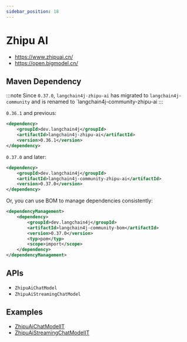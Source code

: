 ```yaml
---
sidebar_position: 18
---
```


# Zhipu AI

- https://www.zhipuai.cn/
- https://open.bigmodel.cn/


## Maven Dependency

:::note
Since `0.37.0`, `langchain4j-zhipu-ai` has migrated to `langchain4j-community` and is renamed to `langchain4j-community-zhipu-ai
:::

`0.36.1` and previous:

```xml
<dependency>
    <groupId>dev.langchain4j</groupId>
    <artifactId>langchain4j-zhipu-ai</artifactId>
    <version>0.36.1</version>
</dependency>
```

`0.37.0` and later:

```xml
<dependency>
    <groupId>dev.langchain4j</groupId>
    <artifactId>langchain4j-community-zhipu-ai</artifactId>
    <version>0.37.0</version>
</dependency>
```

Or, you can use BOM to manage dependencies consistently:

```xml
<dependencyManagement>
    <dependency>
        <groupId>dev.langchain4j</groupId>
        <artifactId>langchain4j-community-bom</artifactId>
        <version>0.37.0</version>
        <typ>pom</typ>
        <scope>import</scope>
    </dependency>
</dependencyManagement>
```


## APIs

- `ZhipuAiChatModel`
- `ZhipuAiStreamingChatModel`


## Examples

- [ZhipuAiChatModelIT](https://github.com/langchain4j/langchain4j/blob/main/langchain4j-zhipu-ai/src/test/java/dev/langchain4j/model/zhipu/ZhipuAiChatModelIT.java)
- [ZhipuAiStreamingChatModelIT](https://github.com/langchain4j/langchain4j/blob/main/langchain4j-zhipu-ai/src/test/java/dev/langchain4j/model/zhipu/ZhipuAiStreamingChatModelIT.java)
